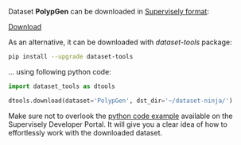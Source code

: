Dataset **PolypGen** can be downloaded in [Supervisely format](https://developer.supervisely.com/api-references/supervisely-annotation-json-format):

 [Download](https://assets.supervisely.com/supervisely-supervisely-assets-public/teams_storage/7/K/rT/GluU1xZ1LreIYYOfm2FFIBKha4tml7RCNoF4tMYzJdmrQ0ATPzPWYqe7PoJq0PxE5F41dd6SLtZZLz3k0dSzLlyYu7aAQeZfD44AA6BZlaxXbF3d0C4NJomZQ2Zs.tar)

As an alternative, it can be downloaded with *dataset-tools* package:
``` bash
pip install --upgrade dataset-tools
```

... using following python code:
``` python
import dataset_tools as dtools

dtools.download(dataset='PolypGen', dst_dir='~/dataset-ninja/')
```
Make sure not to overlook the [python code example](https://developer.supervisely.com/getting-started/python-sdk-tutorials/iterate-over-a-local-project) available on the Supervisely Developer Portal. It will give you a clear idea of how to effortlessly work with the downloaded dataset.


